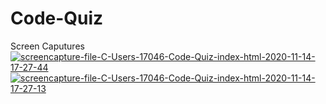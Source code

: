 # Code-Quiz

Screen Caputures
<a href="https://ibb.co/n8wH74c"><img src="https://i.ibb.co/n8wH74c/screencapture-file-C-Users-17046-Code-Quiz-index-html-2020-11-14-17-27-44.png" alt="screencapture-file-C-Users-17046-Code-Quiz-index-html-2020-11-14-17-27-44" border="0"></a> 
<a href="https://ibb.co/Kbbt1n6"><img src="https://i.ibb.co/Kbbt1n6/screencapture-file-C-Users-17046-Code-Quiz-index-html-2020-11-14-17-27-13.png" alt="screencapture-file-C-Users-17046-Code-Quiz-index-html-2020-11-14-17-27-13"></a> 